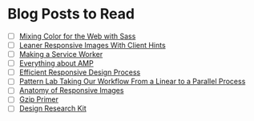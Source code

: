 # Blog Posts to Read

- [ ] [Mixing Color for the Web with Sass](http://alistapart.com/article/mixing-color-for-the-web-with-sass)
- [ ] [Leaner Responsive Images With Client Hints](https://www.smashingmagazine.com/2016/01/leaner-responsive-images-client-hints)
- [ ] [Making a Service Worker](https://www.smashingmagazine.com/2016/02/making-a-service-worker/)
- [ ] [Everything about AMP](https://www.smashingmagazine.com/2016/02/everything-about-google-accelerated-mobile-pages/)
- [ ] [Efficient Responsive Design Process](https://www.smashingmagazine.com/2016/02/efficient-responsive-design-process/)
- [ ] [Pattern Lab Taking Our Workflow From a Linear to a Parallel Process](https://www.phase2technology.com/blog/pattern-lab-taking-our-workflow-from-a-linear-to-parallel-process/)
- [ ] [Anatomy of Responsive Images](https://jakearchibald.com/2015/anatomy-of-responsive-images)
- [ ] [Gzip Primer](https://viget.com/extend/gzip-primer)
- [ ] [Design Research Kit](https://medium.com/designing-medium/design-research-kit-fed36125a713#.hl0z0q3qh)
